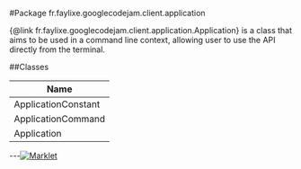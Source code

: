 #Package fr.faylixe.googlecodejam.client.application


<p>{@link fr.faylixe.googlecodejam.client.application.Application} is a class
 that aims to be used in a command line context, allowing user to use the
 API directly from the terminal.</p>

##Classes

| Name |
| --- |
| ApplicationConstant |
| ApplicationCommand |
| Application |

---[![Marklet](https://img.shields.io/badge/Generated%20by-Marklet-green.svg)](https://github.com/Faylixe/marklet)